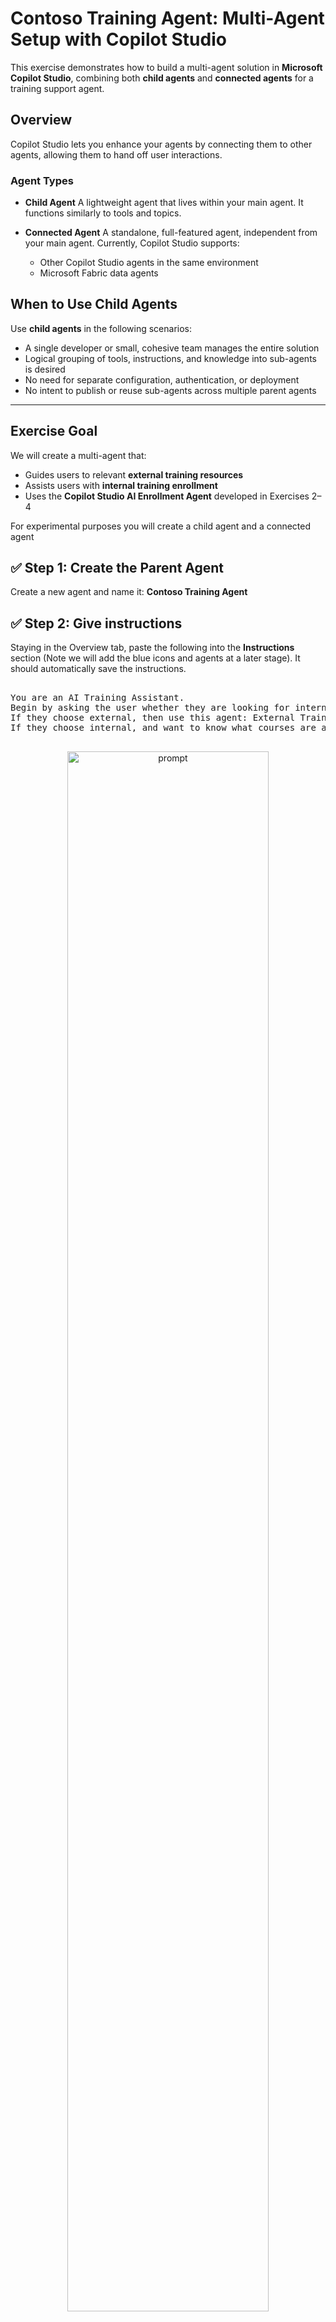 # Contoso Training Agent: Multi-Agent Setup with Copilot Studio

This exercise demonstrates how to build a multi-agent solution in **Microsoft Copilot Studio**, combining both **child agents** and **connected agents** for a training support agent.

## Overview

Copilot Studio lets you enhance your agents by connecting them to other agents, allowing them to hand off user interactions.

### Agent Types

- **Child Agent**  A lightweight agent that lives within your main agent. It functions similarly to tools and topics.

- **Connected Agent**  A standalone, full-featured agent, independent from your main agent. Currently, Copilot Studio supports:
  - Other Copilot Studio agents in the same environment
  - Microsoft Fabric data agents

## When to Use Child Agents

Use **child agents** in the following scenarios:

- A single developer or small, cohesive team manages the entire solution
- Logical grouping of tools, instructions, and knowledge into sub-agents is desired
- No need for separate configuration, authentication, or deployment
- No intent to publish or reuse sub-agents across multiple parent agents

---

##  Exercise Goal

We will create a multi-agent that: 

- Guides users to relevant **external training resources**
- Assists users with **internal training enrollment**
- Uses the **Copilot Studio AI Enrollment Agent** developed in Exercises 2–4

For experimental purposes you will create a child agent and a connected agent

## ✅ Step 1: Create the Parent Agent

Create a new agent and name it: **Contoso Training Agent**



## ✅ Step 2: Give instructions
Staying in the Overview tab, paste the following into the **Instructions** section  (Note we will add the blue icons and agents at a later stage). It should automatically save the instructions. 

<pre>  
You are an AI Training Assistant. 
Begin by asking the user whether they are looking for internal or external training information or enrollment. 
If they choose external, then use this agent: External Training Agent. 
If they choose internal, and want to know what courses are available, then use this agent. 

</pre>


 <p align="center">
  <img src="Documents/Images/ChildAgent/homescreen.png" alt="prompt" width=80%"/>
</p>

## ✅ Step 3: Create a child agent
Select the Agents tab and click on **add an agent** and select create an agent. Name the agent **External Training Agent**

 <p align="center">
  <img src="Documents/Images/ChildAgent/addagent.png" alt="prompt" width=80%"/>
</p>



 <p align="center">
  <img src="Documents/Images/ChildAgent/childagent.png" alt="prompt" width=80%/>
</p>

## ✅ Step 4: Write a Description and Add to the Instructions 

Add a description such as **External exam course information**

Add this content to the **Instructions:
<pre>
When an external exam course is needed bring back suitable AI courses and exams from from the Microsoft website only</pre>


 ## ✅ Step 5: Add Knowledge
 In the **Knowledge** section, select public website and copy the following link **https://learn.microsoft.com/en-us/credentials**

 <p align="center">
  <img src="Documents/Images/ChildAgent/publicwebsite.png" alt="prompt" width=80%/>
</p>


 <p align="center">
  <img src="Documents/Images/ChildAgent/pastelink.png" alt="prompt" width=80%/>
</p>

Save the Agent

 ## ✅ Step 6: Test the Agent

Test your agent in the test panel. Ask for training and then external when the choice is given. Note that we did not provide a topic but instead pasted  the instructions of the parent Agent in Step 1 

 <p align="center">
  <img src="Documents/Images/ChildAgent/testagent.png" alt="prompt" width=80%/>
</p>

 ## ✅ Step 7: Add the Connected Agent: AI Enrollment Training Agent

 Now  add the internal agent AI Enrollment Training Agent created in Copilot Studio in Exercises 2-4

 <p align="center">
  <img src="Documents/Images/ChildAgent/addagent.png" alt="prompt" width=80%"/>
</p>

 <p align="center">
  <img src="Documents/Images/ChildAgent/connectagent.png" alt="prompt" width=80%/>
</p>

 <p align="center">
  <img src="Documents/Images/ChildAgent/AItrainingenrollmentagent.png" alt="prompt" width=80%/>
</p>

 ## ✅ Step 8: Add the Agents to the Parent Agent Instructions

Return to the Overview tab and scroll to the Instructions

Add the internal and external agents to the relevant lines by entering / and then selecting the agents
 <p align="center">
  <img src="Documents/Images/ChildAgent/addexternal.png" alt="prompt" width=80%/>
</p>

 ## ✅ Step 9: Test the Agents 

Test your agent by messaging it with a request for internal training.

Note:
- The agent will return general information unless you specifically ask about internal courses.
- You may encounter an error when selecting a course — this is expected at this stage and will be addressed by Microsoft in future releases.

 <p align="center">
  <img src="Documents/Images/ChildAgent/testagents1.png" alt="prompt" width=80%/>
</p>

## ✅ Step 10: Experiment

Change the **knowledge** settings and enable agents to connect **Let other agents connect to and use this one**.

Ensure to clear the testing pane each time. Are the results improved, the same or worse? 

 <p align="center">
  <img src="Documents/Images/ChildAgent/settings1.png" alt="prompt" width=80%/>
</p>


 <p align="center">
  <img src="Documents/Images/ChildAgent/settings2.png" alt="prompt" width=80%/>
</p>

🎉 **Well done — youv have successfully completed the lab!**  

You've built and tested a Copilot Studio multi-agent that handles internal and external training queries.

 Feel free to continue improving the agent or explore the next lab.